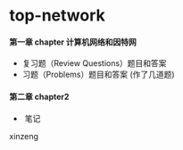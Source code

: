 # top-network
#### 第一章 chapter 计算机网络和因特网

- 复习题（Review Questions）题目和答案
- 习题（Problems）题目和答案 (作了几道题)

#### 第二章 chapter2

- ​	笔记

xinzeng
